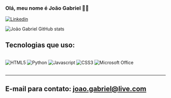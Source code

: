 ### Olá, meu nome é João Gabriel 👋🏽

[![Linkedin](https://img.shields.io/badge/LinkedIn-0077B5?style=for-the-badge&logo=linkedin&logoColor=white)](https://www.linkedin.com/in/joao-gabriel-carvalho/)

![João Gabriel GitHub stats](https://github-readme-stats.vercel.app/api?username=jggabriel96&theme=ayu-mirage&show_icons=true)

## Tecnologias que uso:

<div styLe="display: inLine_block"><br/>
<img aLing="center" aLt="HTML5" src="https://img.shields.io/badge/HTML5-E34F26?style=for-the-badge&logo=html5&logoColor=white" />
<img aLing="center" aLt="Python" src="https://img.shields.io/badge/Python-3776AB?style=for-the-badge&logo=python&logoColor=white" />
<img aLing="center" aLt="Javascript" src="https://img.shields.io/badge/JavaScript-F7DF1E?style=for-the-badge&logo=javascript&logoColor=black" />
<img aLing="center" aLt="CSS3" src="https://img.shields.io/badge/CSS3-1572B6?style=for-the-badge&logo=css3&logoColor=white" />
<img aLing="center" aLt="Microsoft Office" src="https://img.shields.io/badge/Microsoft_Office-D83B01?style=for-the-badge&logo=microsoft-office&logoColor=white" />
</div><br/>
<hr>

## E-mail para contato: joao.gabriel@live.com
